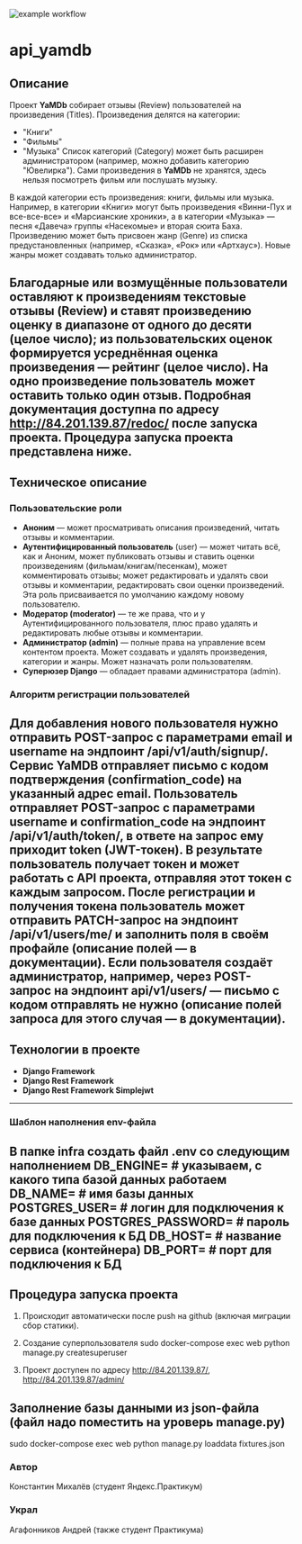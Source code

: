 ![example workflow](https://github.com/Koss-Koss/yamdb_final/actions/workflows/yamdb_workflow.yml/badge.svg)

# api_yamdb
## Описание

Проект **YaMDb** собирает отзывы (Review) пользователей на произведения (Titles).
Произведения делятся на категории: 
* "Книги"
* "Фильмы"
* "Музыка"
Список категорий (Category) может быть расширен администратором (например, можно добавить категорию "Ювелирка").
Сами произведения в **YaMDb** не хранятся, здесь нельзя посмотреть фильм или послушать музыку.

В каждой категории есть произведения: книги, фильмы или музыка. Например, в категории «Книги» могут быть произведения «Винни-Пух и все-все-все» и «Марсианские хроники», а в категории «Музыка» — песня «Давеча» группы «Насекомые» и вторая сюита Баха.
Произведению может быть присвоен жанр (Genre) из списка предустановленных (например, «Сказка», «Рок» или «Артхаус»). Новые жанры может создавать только администратор.

Благодарные или возмущённые пользователи оставляют к произведениям текстовые отзывы (Review) и ставят произведению оценку в диапазоне от одного до десяти (целое число); из пользовательских оценок формируется усреднённая оценка произведения — рейтинг (целое число).
На одно произведение пользователь может оставить только один отзыв.
Подробная документация доступна по адресу http://84.201.139.87/redoc/ после запуска проекта. Процедура запуска проекта представлена ниже.
----------
## Техническое описание

### Пользовательские роли
* **Аноним** — может просматривать описания произведений, читать отзывы и комментарии.
* **Аутентифицированный пользователь** (user) — может читать всё, как и Аноним, может публиковать отзывы и ставить оценки произведениям (фильмам/книгам/песенкам), может комментировать отзывы; может редактировать и удалять свои отзывы и комментарии, редактировать свои оценки произведений. Эта роль присваивается по умолчанию каждому новому пользователю.
* **Модератор (moderator)** — те же права, что и у Аутентифицированного пользователя, плюс право удалять и редактировать любые отзывы и комментарии.
* **Администратор (admin)** — полные права на управление всем контентом проекта. Может создавать и удалять произведения, категории и жанры. Может назначать роли пользователям.
* **Суперюзер Django** — обладает правами администратора (admin).

### Алгоритм регистрации пользователей
Для добавления нового пользователя нужно отправить POST-запрос с параметрами email и username на эндпоинт /api/v1/auth/signup/.
Сервис YaMDB отправляет письмо с кодом подтверждения (confirmation_code) на указанный адрес email.
Пользователь отправляет POST-запрос с параметрами username и confirmation_code на эндпоинт /api/v1/auth/token/, в ответе на запрос ему приходит token (JWT-токен).
В результате пользователь получает токен и может работать с API проекта, отправляя этот токен с каждым запросом.
После регистрации и получения токена пользователь может отправить PATCH-запрос на эндпоинт /api/v1/users/me/ и заполнить поля в своём профайле (описание полей — в документации).
Если пользователя создаёт администратор, например, через POST-запрос на эндпоинт api/v1/users/ — письмо с кодом отправлять не нужно (описание полей запроса для этого случая — в документации).
----------
## Технологии в проекте
* **Django Framework**
* **Django Rest Framework**
* **Django Rest Framework Simplejwt**
----------

### Шаблон наполнения env-файла
В папке infra создать файл .env со следующим наполнением
DB_ENGINE= # указываем, с какого типа базой данных работаем
DB_NAME= # имя базы данных
POSTGRES_USER= # логин для подключения к базе данных
POSTGRES_PASSWORD= # пароль для подключения к БД
DB_HOST= # название сервиса (контейнера)
DB_PORT= # порт для подключения к БД
----------

## Процедура запуска проекта
1. Происходит автоматически после push на github
(включая миграции сбор статики).

2. Создание суперпользователя
sudo docker-compose exec web python manage.py createsuperuser

3. Проект доступен по адресу http://84.201.139.87/, http://84.201.139.87/admin/

## Заполнение базы данными из json-файла (файл надо поместить на уроверь manage.py)
sudo docker-compose exec web python manage.py loaddata fixtures.json

### Автор
Константин Михалёв (студент Яндекс.Практикум)

### Украл
Агафонников Андрей (также студент Практикума)
